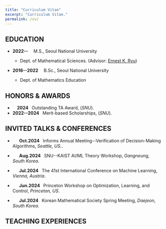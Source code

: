 ```yaml
---
title: "Curriculum Vitae"
excerpt: "Curriculum Vitae."
permalink: /cv/
---
```


EDUCATION
-----

- **2022--&emsp;** M.S., Seoul National University
  - Dept. of Mathematical Sciences. (Advisor: [Ernest K. Ryu](http://ernestryu.com))

- **2016--2022&emsp;** B.Sc., Seoul National University
  - Dept. of Mathematics Education


HONORS & AWARDS
-----

- **&emsp;2024&ensp;** Outstanding TA Award, (_SNU_).
- **2022--2024&ensp;**  Merit-based Scholarships, (_SNU_).

INVITED TALKS & CONFERENCES
-----
- **&emsp;&ensp;Oct.2024&ensp;** Informs Annual Meeting--Verification of Decision-Making Algorithms, _Seattle, US._.

- **&emsp;&ensp;Aug.2024&ensp;** SNU--KAIST AI/ML Theory Workshop, _Gangneung, South Korea_.

- **&emsp;&ensp;Jul.2024&ensp;** The 41st International Conference on Machine Learning,  _Vienna, Austria_.

- **&emsp;&ensp;Jun.2024&ensp;** Princeton Workshop on Optimization, Learning, and Control, _Princeton, US_.

- **&emsp;&ensp;Jul.2024&ensp;** Korean Mathematical Society Spring Meeting,  _Daejeon, South Korea_. 

TEACHING EXPERIENCES
-----


